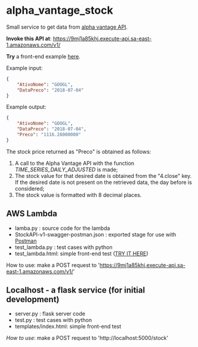 # alpha_vantage_stock
Small service to get data from [alpha vantage API](https://www.alphavantage.co/documentation/).

**Invoke this API at**: <https://9mj1a85khj.execute-api.sa-east-1.amazonaws.com/v1/>

**Try** a front-end example [here](https://jeromevonk.github.io/other/test_lambda.html).

Example input:

```json
{
	"AtivoNome": "GOOGL",
	"DataPreco": "2018-07-04"
}
```

Example output:

```json
{
	"AtivoNome": "GOOGL",
	"DataPreco": "2018-07-04",
	"Preco": "1116.28000000"
}
```

The stock price returned as "Preco" is obtained as follows:

1. A call to the Alpha Vantage API with the function *TIME_SERIES_DAILY_ADJUSTED* is made;
2. The stock value for that desired date is obtained from the "4.close" key. If the desired date is not present on the retrieved data, the day before is considered;
3. The stock value is formatted with 8 decimal places.


## AWS Lambda

- lamba.py : source code for the lambda
- StockAPI-v1-swagger-postman.json : exported stage for use with [Postman](https://www.getpostman.com/)
- test_lambda.py : test cases with python
- test_lambda.html: simple front-end test ([TRY IT HERE](https://jeromevonk.github.io/other/test_lambda.html))

How to use: make a POST request to 'https://9mj1a85khj.execute-api.sa-east-1.amazonaws.com/v1/'

## Localhost - a flask service (for initial development)

- server.py : flask server code
- test.py : test cases with python
- templates/index.html: simple front-end test

*How to use*: make a POST request to 'http://localhost:5000/stock'